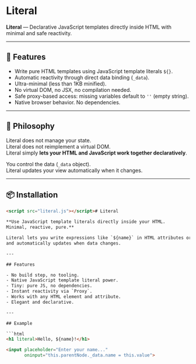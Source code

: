 # Literal

**Literal** — Declarative JavaScript templates directly inside HTML with minimal and safe reactivity.

---

## 🚀 Features

- Write pure HTML templates using JavaScript template literals `${}`.
- Automatic reactivity through direct data binding (`_data`).
- Ultra-minimal (less than 1KB minified).
- No virtual DOM, no JSX, no compilation needed.
- Safe proxy-based access: missing variables default to `''` (empty string).
- Native browser behavior. No dependencies.

---

## 🧠 Philosophy

Literal does not manage your state.  
Literal does not reimplement a virtual DOM.  
Literal simply **lets your HTML and JavaScript work together declaratively**.

You control the data (`_data` object).  
Literal updates your view automatically when it changes.

---

## 📦 Installation

```html
<script src="literal.js"></script># Literal

**Use JavaScript template literals directly inside your HTML.  
Minimal, reactive, pure.**

Literal lets you write expressions like `${name}` in HTML attributes or content,  
and automatically updates when data changes.

---

## Features

- No build step, no tooling.
- Native JavaScript template literal power.
- Tiny: pure JS, no dependencies.
- Instant reactivity via `Proxy`.
- Works with any HTML element and attribute.
- Elegant and declarative.

---

## Example

```html
<h1 literal>Hello, ${name}!</h1>

<input placeholder="Enter your name..." 
       oninput="this.parentNode._data.name = this.value">
